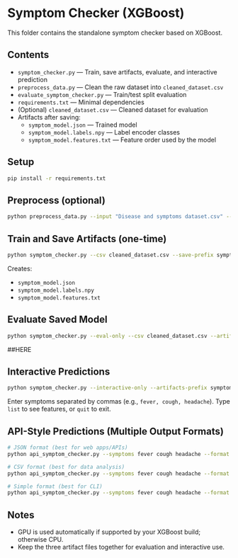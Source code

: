 # Symptom Checker (XGBoost)

This folder contains the standalone symptom checker based on XGBoost.

## Contents
- `symptom_checker.py` — Train, save artifacts, evaluate, and interactive prediction
- `preprocess_data.py` — Clean the raw dataset into `cleaned_dataset.csv`
- `evaluate_symptom_checker.py` — Train/test split evaluation
- `requirements.txt` — Minimal dependencies
- (Optional) `cleaned_dataset.csv` — Cleaned dataset for evaluation
- Artifacts after saving:
  - `symptom_model.json` — Trained model
  - `symptom_model.labels.npy` — Label encoder classes
  - `symptom_model.features.txt` — Feature order used by the model

## Setup
```bash
pip install -r requirements.txt
```

## Preprocess (optional)
```bash
python preprocess_data.py --input "Disease and symptoms dataset.csv" --output cleaned_dataset.csv
```

## Train and Save Artifacts (one-time)
```bash
python symptom_checker.py --csv cleaned_dataset.csv --save-prefix symptom_model
```
Creates:
- `symptom_model.json`
- `symptom_model.labels.npy`
- `symptom_model.features.txt`

## Evaluate Saved Model 
```bash
python symptom_checker.py --eval-only --csv cleaned_dataset.csv --artifacts-prefix symptom_model
```
##HERE

## Interactive Predictions
```bash
python symptom_checker.py --interactive-only --artifacts-prefix symptom_model
```
Enter symptoms separated by commas (e.g., `fever, cough, headache`). Type `list` to see features, or `quit` to exit.

## API-Style Predictions (Multiple Output Formats)
```bash
# JSON format (best for web apps/APIs)
python api_symptom_checker.py --symptoms fever cough headache --format json

# CSV format (best for data analysis)
python api_symptom_checker.py --symptoms fever cough headache --format csv

# Simple format (best for CLI)
python api_symptom_checker.py --symptoms fever cough headache --format simple
```

## Notes
- GPU is used automatically if supported by your XGBoost build; otherwise CPU.
- Keep the three artifact files together for evaluation and interactive use.
